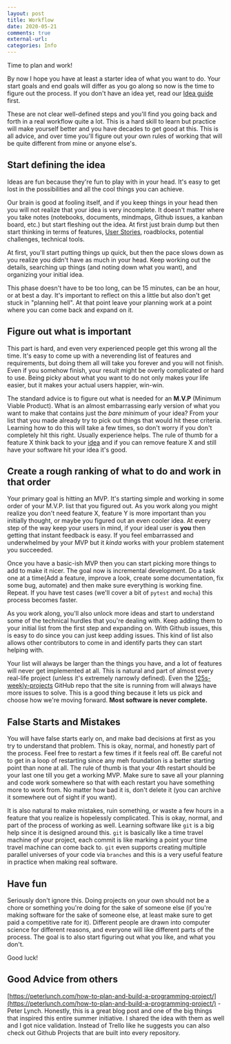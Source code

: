```yaml
---
layout: post
title: Workflow
date: 2020-05-21
comments: true
external-url:
categories: Info
---
```


<!-- markdownlint-disable MD004 MD009 MD014 MD024 MD040 -->

Time to plan and work!

By now I hope you have at least a starter idea of what you want to do. Your start goals and end goals will differ as you go along so now is the time to figure out the process. If you don't have an idea yet, read our [Idea guide](/ideas) first.

These are not clear well-defined steps and you'll find you going back and forth in a real workflow quite a lot. This is a hard skill to learn but practice will make yourself better and you have decades to get good at this. This is all advice, and over time you'll figure out your own rules of working that will be quite different from mine or anyone else's.

## Start defining the idea 

Ideas are fun because they're fun to play with in your head. It's easy to get lost in the possibilities and all the cool things you can achieve.

Our brain is good at fooling itself, and if you keep things in your head then you will not realize that your idea is very incomplete. It doesn't matter where you take notes (notebooks, documents, mindmaps, Github issues, a kanban board, etc.) but start fleshing out the idea. At first just brain dump but then start thinking in terms of features, [User Stories](https://www.visual-paradigm.com/guide/agile-software-development/what-is-user-story/), roadblocks, potential challenges, technical tools. 

At first, you'll start putting things up quick, but then the pace slows down as you realize you didn't have as much in your head. Keep working out the details, searching up things (and noting down what you want), and organizing your initial idea.

This phase doesn't have to be too long, can be 15 minutes, can be an hour, or at best a day. It's important to reflect on this a little but also don't get stuck in "planning hell". At that point leave your planning work at a point where you can come back and expand on it.

## Figure out what is important

This part is hard, and even very experienced people get this wrong all the time. It's easy to come up with a neverending list of features and requirements, but doing them all will take you forever and you will not finish. Even if you somehow finish, your result might be overly complicated or hard to use. Being picky about what you want to do not only makes your life easier, but it makes your actual users happier, win-win.

The standard advice is to figure out what is needed for an **M.V.P** (Minimum Viable Product). What is an almost embarrassing early version of what you want to make that contains just the _bare minimum_ of your idea? From your list that you made already try to pick out things that would hit these criteria. Learning how to do this will take a few times, so don't worry if you don't completely hit this right. Usually experience helps. The rule of thumb for a feature X think back to your [idea](/ideas) and if you can remove feature X and still have your software hit your idea it's good.

## Create a rough ranking of what to do and work in that order

Your primary goal is hitting an MVP. It's starting simple and working in some order of your M.V.P. list that you figured out. As you work along you might realize you don't need feature X, feature Y is more important than you initially thought, or maybe you figured out an even cooler idea. At every step of the way keep your users in mind, if your ideal user is **you** then getting that instant feedback is easy. If you feel embarrassed and underwhelmed by your MVP but it _kinda_ works with your problem statement you succeeded.

Once you have a basic-ish MVP then you can start picking more things to add to make it nicer. The goal now is incremental development. Do a task one at a time(Add a feature, improve a look, create some documentation, fix some bug, automate) and then make sure everything is working fine. Repeat. If you have test cases (we'll cover a bit of `pytest` and `mocha`) this process becomes faster.

As you work along, you'll also unlock more ideas and start to understand some of the technical hurdles that you're dealing with. Keep adding them to your initial list from the first step and expanding on. With Github issues, this is easy to do since you can just keep adding issues. This kind of list also allows other contributors to come in and identify parts they can start helping with.

Your list will always be larger than the things you have, and a lot of features will never get implemented at all. This is natural and part of almost every real-life project (unless it's extremely narrowly defined). Even the [125s-weekly-projects](https://github.com/harsh183/125-weekly-projects/issues) GitHub repo that the site is running from will always have more issues to solve. This is a good thing because it lets us pick and choose how we're moving forward. **Most software is never complete.**

## False Starts and Mistakes

You will have false starts early on, and make bad decisions at first as you try to understand that problem. This is okay, normal, and honestly part of the process. Feel free to restart a few times if it feels real off. Be careful not to get in a loop of restarting since any meh foundation is a better starting point than none at all. The rule of thumb is that your 4th restart should be your last one till you get a working MVP. Make sure to save all your planning and code work somewhere so that with each restart you have something more to work from. No matter how bad it is, don't delete it (you can archive it somewhere out of sight if you want).

It is also natural to make mistakes, ruin something, or waste a few hours in a feature that you realize is hopelessly complicated. This is okay, normal, and part of the process of working as well. Learning software like `git` is a big help since it is designed around this. `git` is basically like a time travel machine of your project, each commit is like marking a point your time travel machine can come back to. `git` even supports creating multiple parallel universes of your code via `branches` and this is a very useful feature in practice when making real software.

## Have fun

Seriously don't ignore this. Doing projects on your own should not be a chore or something you're doing for the sake of someone else (if you're making software for the sake of someone else, at least make sure to get paid a competitive rate for it). Different people are drawn into computer science for different reasons, and everyone will like different parts of the process. The goal is to also start figuring out what you like, and what you don't.

Good luck! 

## Good Advice from others

[https://peterlunch.com/how-to-plan-and-build-a-programming-project/](https://peterlunch.com/how-to-plan-and-build-a-programming-project/) - Peter Lynch. Honestly, this is a great blog post and one of the big things that inspired this entire summer initiative. I shared the idea with them as well and I got nice validation. Instead of Trello like he suggests you can also check out Github Projects that are built into every repository.
